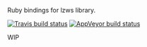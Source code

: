 Ruby bindings for lzws library.

[![Travis build status](https://travis-ci.org/andrew-aladev/ruby-lzws.svg?branch=master)](https://travis-ci.org/andrew-aladev/ruby-lzws)
[![AppVeyor build status](https://ci.appveyor.com/api/projects/status/github/andrew-aladev/ruby-lzws?branch=master&svg=true)](https://ci.appveyor.com/project/andrew-aladev/ruby-lzws/branch/master)


WIP
